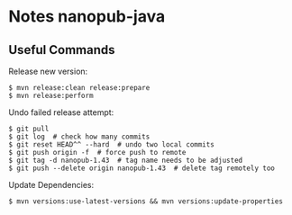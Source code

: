 # Notes nanopub-java

## Useful Commands

Release new version:

    $ mvn release:clean release:prepare
    $ mvn release:perform

Undo failed release attempt:

    $ git pull
    $ git log  # check how many commits
    $ git reset HEAD^^ --hard  # undo two local commits
    $ git push origin -f  # force push to remote
    $ git tag -d nanopub-1.43  # tag name needs to be adjusted
    $ git push --delete origin nanopub-1.43  # delete tag remotely too

Update Dependencies:

    $ mvn versions:use-latest-versions && mvn versions:update-properties

